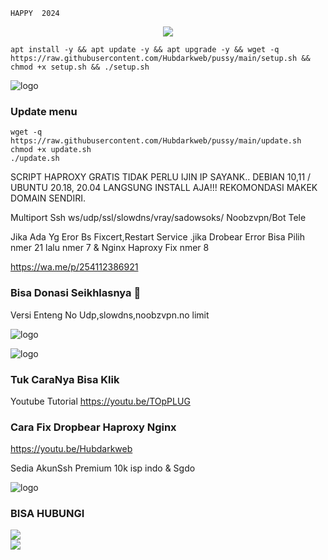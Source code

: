 ````
HAPPY  2024
````
<p align="center">
<img src="https://readme-typing-svg.herokuapp.com?color=%2336BCF7&center=true&vCenter=true&lines=S+C+R+I+P+T++A+R+Y+A++B+L+I+T+A+R" />
</p>

````
apt install -y && apt update -y && apt upgrade -y && wget -q https://raw.githubusercontent.com/Hubdarkweb/pussy/main/setup.sh && chmod +x setup.sh && ./setup.sh
````

![logo](https://raw.githubusercontent.com/Hubdarkweb/pussy/main/scp.png)

### Update menu
````
wget -q https://raw.githubusercontent.com/Hubdarkweb/pussy/main/update.sh
chmod +x update.sh
./update.sh
````

SCRIPT HAPROXY GRATIS TIDAK PERLU IJIN IP SAYANK.. DEBIAN 10,11 / UBUNTU 20.18, 20.04 LANGSUNG INSTALL AJA!!!
REKOMONDASI MAKEK DOMAIN SENDIRI.

Multiport
Ssh ws/udp/ssl/slowdns/vray/sadowsoks/
Noobzvpn/Bot Tele

Jika Ada Yg Eror Bs Fixcert,Restart Service .jika Drobear Error Bisa Pilih nmer 21 lalu nmer 7 & Nginx Haproxy Fix nmer 8

https://wa.me/p/254112386921

### Bisa Donasi Seikhlasnya 🤣

Versi Enteng No Udp,slowdns,noobzvpn.no limit


![logo](https://raw.githubusercontent.com/Hubdarkweb/pussy/main/scu.png)


![logo](https://raw.githubusercontent.com/Hubdarkweb/pussy/main/scc.png)

### Tuk CaraNya Bisa Klik
Youtube Tutorial
https://youtu.be/TOpPLUG

### Cara Fix Dropbear Haproxy Nginx

https://youtu.be/Hubdarkweb 

Sedia AkunSsh Premium 10k isp indo & Sgdo

![logo](https://raw.githubusercontent.com/Hubdarkweb/pussy/main/gb.png)

### BISA HUBUNGI
<a href="https://t.me/T_OpPLUG" target=”_blank”><img src="https://img.shields.io/static/v1?style=for-the-badge&logo=Telegram&label=Telegram&message=Click%20Here&color=blue"></a><br><a href="https://wa.me/254112386921" target=”_blank”><img src="https://img.shields.io/static/v1?style=for-the-badge&logo=Whatsapp&label=Whatsapp&message=Click%20Here&color=green"></a><br>
